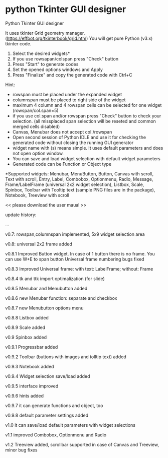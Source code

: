 # python Tkinter GUI designer
Python Tkinter GUI designer

It uses tkinter Grid geometry manager. (https://effbot.org/tkinterbook/grid.htm)
You will get pure Python (v3.x) tkinter code.

1. Select the desired widgets*
2. If you use rowsapan/colspan press "Check" button
3. Press "Start" to generate codes
4. Set the opened options windows and Apply
5. Press "Finalize" and copy the generated code with Ctrl+C

Hint:
- rowspan must be placed under the expanded widget
- columnspan must be placed to right side of the widget
- maximum 4 column and 4 rowspan cells can be selected for one widget 
  (rowspan/col.span=5)
- if you use col.span and/or rowspan press "Check" button to check your selection.
  (all missplaced span selection will be reseted and common merged cells disabled)
- Canvas, Menubar does not accept col./rowspan
- Open second session of Python IDLE and use it for checking the generated code
  without closing the running GUI generator
- widget name with (s) means simple. It uses default parameters and does not open
  option window.
- You can save and load widget selection with default widget parameters
- Generated code can be Function or Object type

*Supported widgets: 
Menubar, MenuButton, Button, Canvas with scroll, Text with scroll, Entry, Label, Combobox, Optionmenu,
Radio, Message, Frame/LabelFrame (universal 2x2 widget selection), Listbox, Scale, Spinbox,
Toolbar with Tooltip text (sample PNG files are in the package), Notebook, Treeview with scroll

<< please download the user maual >>


update history:

 ...
 
 v0.7:  rowspan,columnspan implemented, 5x9 widget selection area
 
 v0.8:  universal 2x2 frame added
 
 v0.8.1 Improved Button widget. In case of 1 button there is no frame. You can use W+E to span button
        Universal frame numbering bugs fixed
        
v0.8.3  Improved Universal frame: with text: LabelFrame; without: Frame

v0.8.4  tk and ttk import optimalization (for slide)

v0.8.5  Menubar and Menubutton added

v0.8.6  new Menubar function: separate and checkbox

v0.8.7  new Menubutton options menu

v0.8.8  Listbox added

v0.8.9  Scale added

v0.9    Spinbox added

v0.9.1  Progressbar added

v0.9.2  Toolbar (buttons with images and tolltip text) added

v0.9.3  Notebook added

v0.9.4  Widget selection save/load added

v0.9.5  interface improved

v0.9.6  hints added

v0.9.7  it can generate functions and object, too

v0.9.8  default parameter settings added

v1.0    it can save/load default parameters with widget selections

v1.1    improved Combobox, Optionmenu and Radio

v1.2    Treeview added, scrollbar supported in case of Canvas and Treeview, minor bug fixes

